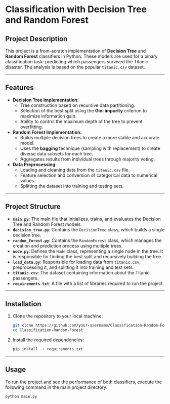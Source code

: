 # Classification with Decision Tree and Random Forest

## Project Description

This project is a from-scratch implementation of **Decision Tree** and **Random Forest** classifiers in Python. These models are used for a binary classification task: predicting which passengers survived the Titanic disaster. The analysis is based on the popular `titanic.csv` dataset.

---

## Features

-   **Decision Tree Implementation:**
    -   Tree construction based on recursive data partitioning.
    -   Selection of the best split using the **Gini impurity** criterion to maximize information gain.
    -   Ability to control the maximum depth of the tree to prevent overfitting.
-   **Random Forest Implementation:**
    -   Builds multiple decision trees to create a more stable and accurate model.
    -   Uses the **bagging** technique (sampling with replacement) to create diverse data subsets for each tree.
    -   Aggregates results from individual trees through majority voting.
-   **Data Preprocessing:**
    -   Loading and cleaning data from the `titanic.csv` file.
    -   Feature selection and conversion of categorical data to numerical values.
    -   Splitting the dataset into training and testing sets.

---

## Project Structure

-   **`main.py`**: The main file that initializes, trains, and evaluates the Decision Tree and Random Forest models.
-   **`decision_tree.py`**: Contains the `DecisionTree` class, which builds a single decision tree.
-   **`random_forest.py`**: Contains the `RandomForest` class, which manages the creation and prediction process using multiple trees.
-   **`node.py`**: Defines the `Node` class, representing a single node in the tree. It is responsible for finding the best split and recursively building the tree.
-   **`load_data.py`**: Responsible for loading data from `titanic.csv`, preprocessing it, and splitting it into training and test sets.
-   **`titanic.csv`**: The dataset containing information about the Titanic passengers.
-   **`requirements.txt`**: A file with a list of libraries required to run the project.

---

## Installation

1.  Clone the repository to your local machine:
    ```bash
    git clone https://github.com/your-username/Classification-Random-Forest.git
    cd Classification-Random-Forest
    ```

2.  Install the required dependencies:
    ```bash
    pip install -r requirements.txt
    ```

---

## Usage

To run the project and see the performance of both classifiers, execute the following command in the main project directory:

```bash
python main.py
